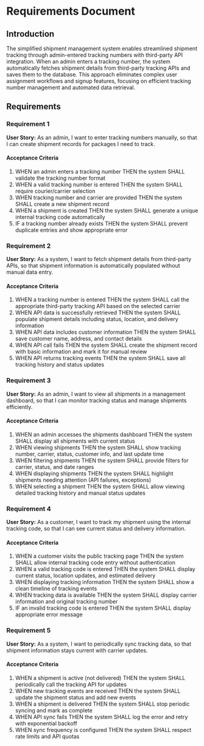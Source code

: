 # Requirements Document

## Introduction

The simplified shipment management system enables streamlined shipment tracking through admin-entered tracking numbers with third-party API integration. When an admin enters a tracking number, the system automatically fetches shipment details from third-party tracking APIs and saves them to the database. This approach eliminates complex user assignment workflows and signup features, focusing on efficient tracking number management and automated data retrieval.

## Requirements

### Requirement 1

**User Story:** As an admin, I want to enter tracking numbers manually, so that I can create shipment records for packages I need to track.

#### Acceptance Criteria

1. WHEN an admin enters a tracking number THEN the system SHALL validate the tracking number format
2. WHEN a valid tracking number is entered THEN the system SHALL require courier/carrier selection
3. WHEN tracking number and carrier are provided THEN the system SHALL create a new shipment record
4. WHEN a shipment is created THEN the system SHALL generate a unique internal tracking code automatically
5. IF a tracking number already exists THEN the system SHALL prevent duplicate entries and show appropriate error

### Requirement 2

**User Story:** As a system, I want to fetch shipment details from third-party APIs, so that shipment information is automatically populated without manual data entry.

#### Acceptance Criteria

1. WHEN a tracking number is entered THEN the system SHALL call the appropriate third-party tracking API based on the selected carrier
2. WHEN API data is successfully retrieved THEN the system SHALL populate shipment details including status, location, and delivery information
3. WHEN API data includes customer information THEN the system SHALL save customer name, address, and contact details
4. WHEN API call fails THEN the system SHALL create the shipment record with basic information and mark it for manual review
5. WHEN API returns tracking events THEN the system SHALL save all tracking history and status updates

### Requirement 3

**User Story:** As an admin, I want to view all shipments in a management dashboard, so that I can monitor tracking status and manage shipments efficiently.

#### Acceptance Criteria

1. WHEN an admin accesses the shipments dashboard THEN the system SHALL display all shipments with current status
2. WHEN viewing shipments THEN the system SHALL show tracking number, carrier, status, customer info, and last update time
3. WHEN filtering shipments THEN the system SHALL provide filters for carrier, status, and date ranges
4. WHEN displaying shipments THEN the system SHALL highlight shipments needing attention (API failures, exceptions)
5. WHEN selecting a shipment THEN the system SHALL allow viewing detailed tracking history and manual status updates

### Requirement 4

**User Story:** As a customer, I want to track my shipment using the internal tracking code, so that I can see current status and delivery information.

#### Acceptance Criteria

1. WHEN a customer visits the public tracking page THEN the system SHALL allow internal tracking code entry without authentication
2. WHEN a valid tracking code is entered THEN the system SHALL display current status, location updates, and estimated delivery
3. WHEN displaying tracking information THEN the system SHALL show a clean timeline of tracking events
4. WHEN tracking data is available THEN the system SHALL display carrier information and original tracking number
5. IF an invalid tracking code is entered THEN the system SHALL display appropriate error message

### Requirement 5

**User Story:** As a system, I want to periodically sync tracking data, so that shipment information stays current with carrier updates.

#### Acceptance Criteria

1. WHEN a shipment is active (not delivered) THEN the system SHALL periodically call the tracking API for updates
2. WHEN new tracking events are received THEN the system SHALL update the shipment status and add new events
3. WHEN a shipment is delivered THEN the system SHALL stop periodic syncing and mark as complete
4. WHEN API sync fails THEN the system SHALL log the error and retry with exponential backoff
5. WHEN sync frequency is configured THEN the system SHALL respect rate limits and API quotas